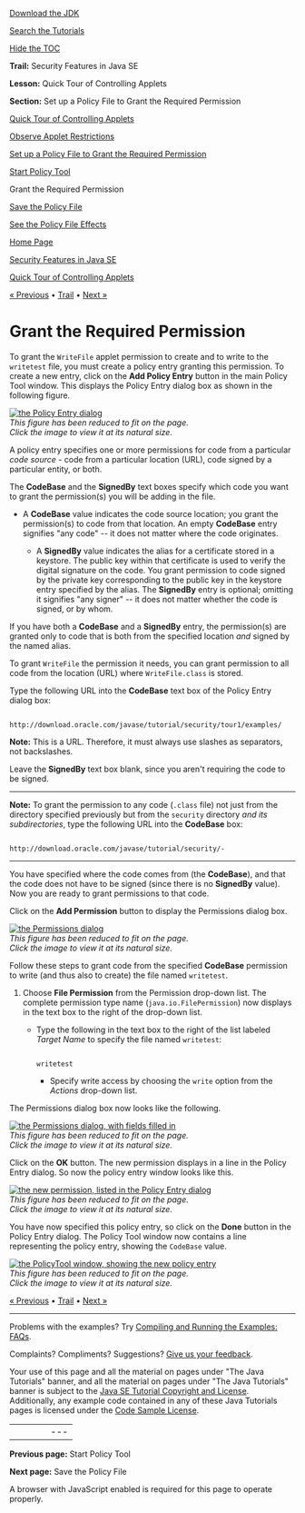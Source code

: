 [Download
the JDK](http://java.sun.com/javase/6/download.jsp)
  
[Search the
Tutorials](../../search.html)
  
[Hide the TOC](javascript:toggleLeft())

**Trail:** Security Features in Java SE
  
**Lesson:** Quick Tour of Controlling Applets
  
**Section:** Set up a Policy File to Grant the Required Permission

[Quick Tour of Controlling Applets](index.html)

[Observe Applet Restrictions](step1.html)

[Set up a Policy File to Grant the Required Permission](step2.html)

[Start Policy Tool](wstep1.html)

Grant the Required Permission

[Save the Policy File](wstep3.html)

[See the Policy File Effects](step3.html)

[Home Page](../../index.html)
>
[Security Features in Java SE](../index.html)
>
[Quick Tour of Controlling Applets](index.html)

[« Previous](wstep1.html) • [Trail](../TOC.html) • [Next »](wstep3.html)

# Grant the Required Permission

To grant the `WriteFile` applet permission to
create and to write to the `writetest` file,
you must create a policy entry granting this permission.
To create a new entry, click on
the **Add Policy Entry** button
in the main Policy Tool window.
This displays the Policy Entry dialog box
as shown in the following figure.

[![the Policy Entry dialog](../../figures/security/AddEntryBlank1.gif)](../../figures/security/AddEntryBlank1.gif)  
*This figure has been reduced to fit on the page.   
 Click the image to view it at its natural size.*

A policy entry specifies one or more permissions for code from a particular
*code source* - code from a particular location (URL),
code signed by a
particular entity, or both.

The **CodeBase** and the **SignedBy** text boxes
specify which code you want to grant the permission(s) you
will be adding in the file.

* A **CodeBase** value indicates the code source location;
  you grant the permission(s)
  to code from that location.
  An empty **CodeBase** entry signifies
  "any code" -- it does not matter where the code originates.

  * A **SignedBy**
    value indicates the alias for a certificate stored in a keystore.
    The public key within that certificate is used to verify the digital
    signature on the code. You grant permission to code signed by the private key corresponding
    to the public key in the keystore entry specified by the alias.
    The **SignedBy** entry is optional; omitting it
    signifies "any signer" -- it does not matter whether
    the code is signed, or by whom.

If you have both a **CodeBase** and a **SignedBy**
entry, the permission(s) are granted
only to code that is both from the specified location *and* signed by the named alias.

To grant `WriteFile` the permission it needs, you can grant permission to all code from the location (URL) where
`WriteFile.class` is stored.

Type the following URL
into the **CodeBase** text box of the Policy Entry dialog box:

```

http://download.oracle.com/javase/tutorial/security/tour1/examples/

```

**Note:** This is a URL. Therefore, it must always use slashes as separators, not backslashes.

Leave the **SignedBy** text box blank, since you aren't requiring the code to be signed.

---

**Note:** To grant the permission to any code
(`.class` file) not just from the directory specified previously
but from the `security` directory
*and its subdirectories*, type the
following URL into the **CodeBase** box:

```

http://download.oracle.com/javase/tutorial/security/-

```

---

You have specified where the code comes from (the
**CodeBase**), and that the code does not have to be signed
(since there is no **SignedBy**
value). Now you are ready to grant permissions to that code.

Click on the **Add Permission** button to
display the Permissions dialog box.

[![the Permissions dialog](../../figures/security/AddPermBlank.gif)](../../figures/security/AddPermBlank.gif)  
*This figure has been reduced to fit on the page.   
 Click the image to view it at its natural size.*

Follow these steps
to grant code from the specified **CodeBase**
permission to write (and thus also to create) the file named
`writetest`.

1. Choose **File Permission** from the Permission drop-down list. The
   complete permission type name (`java.io.FilePermission`)
   now displays in the text box to the right of the drop-down list.

   - Type the following in the text box to the right of the list labeled
     *Target Name* to specify the file named `writetest`:

     ```

     writetest

     ```

     - Specify write access by choosing the `write` option from the *Actions* drop-down list.

The Permissions dialog box now looks like the following.

[![the Permissions dialog, with fields filled in](../../figures/security/WQ1addFilePerm.gif)](../../figures/security/WQ1addFilePerm.gif)  
*This figure has been reduced to fit on the page.   
 Click the image to view it at its natural size.*

Click on the
**OK** button. The new permission displays in a line
in the Policy Entry dialog. So now the policy entry window looks like this.

[![the new permission, listed in the Policy Entry dialog](../../figures/security/WQ1addEntry1.gif)](../../figures/security/WQ1addEntry1.gif)  
*This figure has been reduced to fit on the page.   
 Click the image to view it at its natural size.*

You have now specified this policy entry, so click on the **Done**
button in the Policy Entry dialog. The Policy Tool window now contains a line
representing the policy entry, showing the
`CodeBase` value.

[![the PolicyTool window, showing the new policy entry](../../figures/security/WQ1ptOneCB1.gif)](../../figures/security/WQ1ptOneCB1.gif)  
*This figure has been reduced to fit on the page.   
 Click the image to view it at its natural size.*

[« Previous](wstep1.html)
•
[Trail](../TOC.html)
•
[Next »](wstep3.html)

---

Problems with the examples? Try [Compiling and Running
the Examples: FAQs](../../information/run-examples.html).
  
Complaints? Compliments? Suggestions? [Give
us your feedback](http://download.oracle.com/javase/feedback.html).

Your use of this page and all the material on pages under "The Java Tutorials" banner,
and all the material on pages under "The Java Tutorials" banner is subject to the [Java SE Tutorial Copyright
and License](../../information/license.html).
Additionally, any example code contained in any of these Java
Tutorials pages is licensed under the
[Code
Sample License](http://developers.sun.com/license/berkeley_license.html).

|  |  |  |  |  |
| --- | --- | --- | --- | --- |
| |  |  | | --- | --- | | duke image | Oracle logo | | [About Oracle](http://www.oracle.com/us/corporate/index.html) | [Oracle Technology Network](http://www.oracle.com/technology/index.html) | [Terms of Service](https://www.samplecode.oracle.com/servlets/CompulsoryClickThrough?type=TermsOfService) | Copyright © 1995, 2011 Oracle and/or its affiliates. All rights reserved. |

**Previous page:** Start Policy Tool
  
**Next page:** Save the Policy File




A browser with JavaScript enabled is required for this page to operate properly.